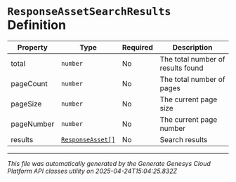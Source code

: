 # `ResponseAssetSearchResults` Definition

| Property | Type | Required | Description |
|----------|------|----------|-------------|
| total | `number` | No | The total number of results found |
| pageCount | `number` | No | The total number of pages |
| pageSize | `number` | No | The current page size |
| pageNumber | `number` | No | The current page number |
| results | [`ResponseAsset[]`](responseasset-definition.md) | No | Search results |

---

*This file was automatically generated by the Generate Genesys Cloud Platform API classes utility on 2025-04-24T15:04:25.832Z*